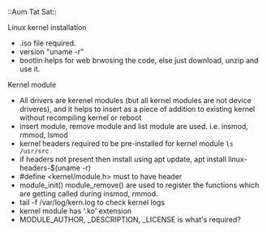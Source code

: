 ::Aum Tat Sat::

Linux kernel installation
- .iso file required.
- version "uname -r"
- bootlin helps for web brwosing the code, else just download, unzip and use it.

Kernel module
- All drivers are kerenel modules (but all kernel modules are not device driveres), and it helps to insert as a piece of addition to existing kernel without recompiling kernel or reboot
- insert module, remove module and list module are used. i.e. insmod, rmmod, lsmod
- kernel headers required to be pre-installed for kernel module `ls /usr/src`
- if headers not present then install using apt update, apt install linux-headers-$(uname -r)
- #define <kernel/module.h> must to have header
- module_init() module_remove() are used to register the functions which are getting called during insmod, rmmod.
- tail -f /var/log/kern.log to check kernel logs
- kernel module has '.ko' extension
- MODULE_AUTHOR, _DESCRIPTION, _LICENSE is what's required?
